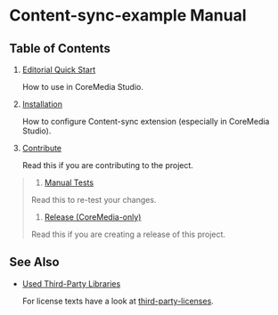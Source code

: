 # Content-sync-example Manual

## Table of Contents

1. [Editorial Quick Start](editorial-quick-start.md)

    How to use in CoreMedia Studio.

1. [Installation](installation.md)

    How to configure Content-sync extension (especially in CoreMedia Studio).

1. [Contribute](contribute.md)

    Read this if you are contributing to the project.
    
> 1. [Manual Tests](manual-tests.md)
>
>   Read this to re-test your changes.
>
> 1. [Release (CoreMedia-only)](release.md)
>
>   Read this if you are creating a release of this project.

## See Also

* [Used Third-Party Libraries](THIRD-PARTY.txt)

    <!-- GitHub Pages is not able to list directory contents. Jump back to GitHub directly.  -->
    For license texts have a look at [third-party-licenses](https://github.com/CoreMedia/content-sync-example/tree/master/docs/third-party-licenses).
